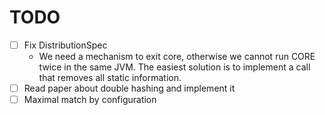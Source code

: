 # TODO

- [ ] Fix DistributionSpec
  - We need a mechanism to exit core, otherwise we cannot run CORE twice in the same JVM.
    The easiest solution is to implement a call that removes all static information.
- [ ] Read paper about double hashing and implement it
- [ ] Maximal match by configuration
